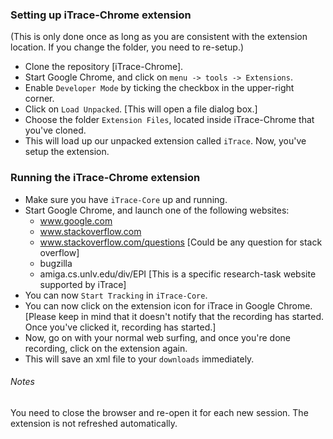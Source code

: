### Setting up iTrace-Chrome extension
(This is only done once as long as you are consistent with the extension location. If you change the folder, you need to re-setup.)
* Clone the repository [iTrace-Chrome].
* Start Google Chrome, and click on ```menu -> tools -> Extensions```.
* Enable ```Developer Mode``` by ticking the checkbox in the upper-right corner.
* Click on ```Load Unpacked```. [This will open a file dialog box.]
* Choose the folder ```Extension Files```, located inside iTrace-Chrome that you've cloned.
* This will load up our unpacked extension called ```iTrace```. Now, you've setup the extension.

### Running the iTrace-Chrome extension

* Make sure you have ```iTrace-Core``` up and running.
* Start Google Chrome, and launch one of the following websites:
    - www.google.com
    - www.stackoverflow.com
    - www.stackoverflow.com/questions [Could be any question for stack overflow]
    - bugzilla
    - amiga.cs.unlv.edu/div/EPI [This is a specific research-task website supported by iTrace]
* You can now ```Start Tracking``` in ```iTrace-Core```.
* You can now click on the extension icon for iTrace in Google Chrome. [Please keep in mind that it doesn't notify that the recording has started. Once you've clicked it, recording has started.]
* Now, go on with your normal web surfing, and once you're done recording, click on the extension again.
* This will save an xml file to your ```downloads``` immediately.

###### Notes

You need to close the browser and re-open it for each new session. The extension is not refreshed automatically.
